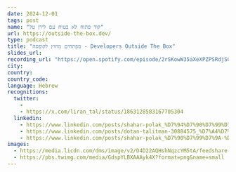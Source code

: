 ```yaml
---
date: 2024-12-01
tags: post
name: "קוד פתוח לא בטוח עם לירן טל"
url: https://outside-the-box.dev/
type: podcast
title: "מפתחים מחוץ לקופסה - Developers Outside The Box"
slides_url:
recording_url: "https://open.spotify.com/episode/2rSKowW35aXeXPZPSRdjSG?context=spotify:show:164c1SI1ramIoG3mEsbR0Y&nd=1&dlsi=5f8deaaec39e4d99"
city: 
country: 
country_code:
language: Hebrew
recognitions:
  twitter:
    - 
    - https://x.com/liran_tal/status/1863128583167705304
  linkedin:
    - https://www.linkedin.com/posts/shahar-polak_%D7%94%D7%90%D7%99%D7%A9-%D7%95%D7%94%D7%9B%D7%95%D7%91%D7%A2-%D7%96%D7%9B%D7%99%D7%A0%D7%95-%D7%9C%D7%90%D7%A8%D7%97-%D7%90%D7%AA-%D7%90%D7%97%D7%AA-%D7%94%D7%90%D7%95%D7%A9%D7%99%D7%95%D7%AA-%D7%94%D7%99%D7%95%D7%AA%D7%A8-activity-7263080737447235585-5Vfy?utm_source=share&utm_medium=member_desktop
    - https://www.linkedin.com/posts/dotan-talitman-30884575_%D7%A4%D7%A8%D7%A7-91-%D7%A7%D7%95%D7%93-%D7%A4%D7%AA%D7%95%D7%97-%D7%9C%D7%90-%D7%91%D7%98%D7%95%D7%97-%D7%A2%D7%9D-%D7%9C%D7%99%D7%A8%D7%9F-%D7%98%D7%9C-activity-7268863901511925760-wEpD?utm_source=share&utm_medium=member_desktop
    - https://www.linkedin.com/posts/shahar-polak_%D7%90%D7%99%D7%9A-%D7%A7%D7%95%D7%93-%D7%A4%D7%AA%D7%95%D7%97-%D7%94%D7%9B%D7%9C%D7%99-%D7%A9%D7%9B%D7%95%D7%9C%D7%A0%D7%95-%D7%A1%D7%95%D7%9E%D7%9B%D7%99%D7%9D-%D7%A2%D7%9C%D7%99%D7%95-%D7%91%D7%A2%D7%99%D7%A0%D7%99%D7%99%D7%9D-activity-7268666256432484352-TDau?utm_source=share&utm_medium=member_desktop
images:
  - https://media.licdn.com/dms/image/v2/D4D22AQHshNqzcYM5tA/feedshare-shrink_2048_1536/feedshare-shrink_2048_1536/0/1731653387428?e=1734566400&v=beta&t=doq2fNCKFo_DpkGViZ7MOCvu8If4JgKf80z_xNw-SC4
  - https://pbs.twimg.com/media/GdspYLBXAAAyk4X?format=png&name=small
---
```

